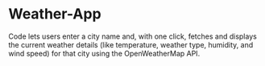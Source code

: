 # Weather-App
Code lets users enter a city name and, with one click, fetches and displays the current weather details (like temperature, weather type, humidity, and wind speed) for that city using the OpenWeatherMap API.
